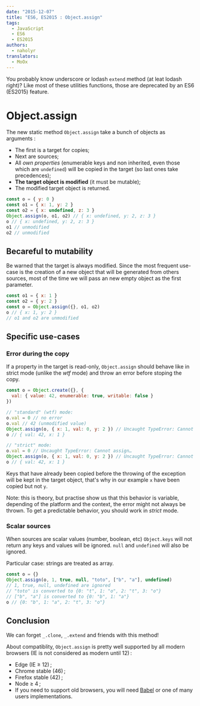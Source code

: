 ```yaml
---
date: "2015-12-07"
title: "ES6, ES2015 : Object.assign"
tags:
  - JavaScript
  - ES6
  - ES2015
authors:
  - naholyr
translators:
  - MoOx
---
```


You probably know underscore or lodash ``extend`` method (at leat lodash right)?
Like most of these utilities functions, those are deprecated by an ES6 (ES2015)
feature.

# Object.assign

The new static method ``Object.assign`` take a bunch of objects as arguments :

* The first is a target for copies;
* Next are sources;
* All *own properties* (enumerable keys and non inherited, even those which are
  ``undefined``) will be copied  in the target (so last ones take precedences);
* **The target object is modified** (it must be mutable);
* The modified target object is returned.

```js
const o = { y: 0 }
const o1 = { x: 1, y: 2 }
const o2 = { x: undefined, z: 3 }
Object.assign(o, o1, o2) // { x: undefined, y: 2, z: 3 }
o // { x: undefined, y: 2, z: 3 }
o1 // unmodified
o2 // unmodified
```

## Becareful to mutability

Be warned that the target is always modified.
Since the most frequent use-case is the creation of a new object that will be
generated from others sources, most of the time we will pass an new empty object
as the first parameter.

```js
const o1 = { x: 1 }
const o2 = { y: 2 }
const o = Object.assign({}, o1, o2)
o // { x: 1, y: 2 }
// o1 and o2 are unmodified
```

## Specific use-cases

### Error during the copy

If a property in the target is read-only, ``Object.assign`` should behave like
in strict mode (unlike the *wtf* mode) and throw an error before stoping the
copy.

```js
const o = Object.create({}, {
  val: { value: 42, enumerable: true, writable: false }
})

// "standard" (wtf) mode:
o.val = 0 // no error
o.val // 42 (unmodified value)
Object.assign(o, { x: 1, val: 0, y: 2 }) // Uncaught TypeError: Cannot assign…
o // { val: 42, x: 1 }

// "strict" mode:
o.val = 0 // Uncaught TypeError: Cannot assign…
Object.assign(o, { x: 1, val: 0, y: 2 }) // Uncaught TypeError: Cannot assign…
o // { val: 42, x: 1 }
```

Keys that have already been copied before the throwing of the exception will
be kept in the target object, that's why in our example ``x`` have been copied
but not ``y``.

Note: this is theory, but practise show us that this behavior is variable,
depending of the platform and the context, the error might not always be thrown.
To get a predictable behavior, you should work in *strict* mode.

### Scalar sources

When sources are scalar values (number, boolean, etc) ``Object.keys`` will not
return any keys and values will be ignored.
``null`` and ``undefined`` will also be ignored.

Particular case: strings are treated as array.

```js
const o = {}
Object.assign(o, 1, true, null, "toto", ["b", "a"], undefined)
// 1, true, null, undefined are ignored
// "toto" is converted to {0: "t", 1: "o", 2: "t", 3: "o"}
// ["b", "a"] is converted to {0: "b", 1: "a"}
o // {0: "b", 1: "a", 2: "t", 3: "o"}
```

## Conclusion

We can forget ``_.clone``, ``_.extend`` and friends with this method!

About compatiblity, ``Object.assign`` is pretty well supported by all modern
browsers (IE is not considered as modern until 12) :

* Edge (IE ≥ 12) ;
* Chrome stable (46) ;
* Firefox stable (42) ;
* Node ≥ 4 ;
* If you need to support old browsers, you will need [Babel](http://babeljs.io)
  or one of many users implementations.
